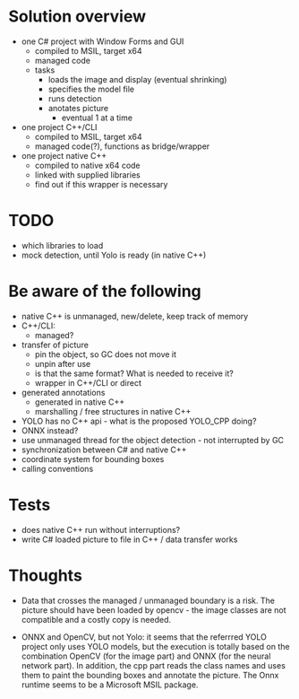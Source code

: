 # Solution overview

* one C# project with Window Forms and GUI
    - compiled to MSIL, target x64
    - managed code
    - tasks
        - loads the image and display (eventual shrinking)
        - specifies the model file
        - runs detection
        - anotates picture
            - eventual 1 at a time
* one project C++/CLI 
    - compiled to MSIL, target x64
    - managed code(?), functions as bridge/wrapper
* one project native C++
    - compiled to native x64 code 
    - linked with supplied libraries
    - find out if this wrapper is necessary

# 
# TODO

* which libraries to load
* mock detection, until Yolo is ready (in native C++)

# Be aware of the following

* native C++ is unmanaged, new/delete, keep track of memory
* C++/CLI:
    - managed?
* transfer of picture
    - pin the object, so GC does not move it
    - unpin after use
    - is that the same format? What is needed to receive it?
    - wrapper in C++/CLI or direct
* generated annotations
    - generated in native C++
    - marshalling / free structures in native C++
* YOLO has no C++ api - what is the proposed YOLO_CPP doing?
* ONNX instead?
* use unmanaged thread for the object detection - not interrupted by GC
* synchronization between C# and native C++
* coordinate system for bounding boxes
* calling conventions

# Tests

* does native C++ run without interruptions?
* write C# loaded picture to file in C++ / data transfer works

# Thoughts

* Data that crosses the managed / unmanaged boundary is a risk.
The picture should have been loaded by opencv - the image classes are not compatible and a costly copy is needed.

* ONNX and OpenCV, but not Yolo: it seems that the referrred YOLO project only uses YOLO models, but the execution is totally based on the combination OpenCV (for the image part) and ONNX (for the neural network part). 
 In addition, the cpp part reads the class names and uses them to paint the bounding boxes and annotate the picture.
 The Onnx runtime seems to be a Microsoft MSIL package.
